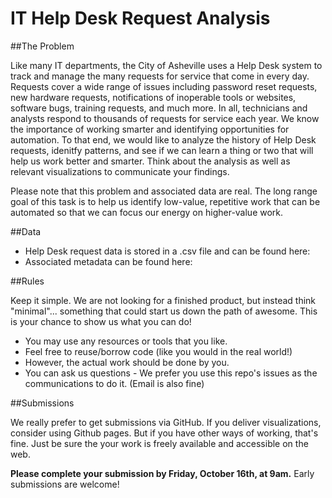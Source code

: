 IT Help Desk Request Analysis
=====

##The Problem

Like many IT departments, the City of Asheville uses a Help Desk system to track and manage the many requests for service that come in every day. Requests cover a wide range of issues including password reset requests, new hardware requests, notifications of inoperable tools or websites, software bugs, training requests, and much more. In all, technicians and analysts respond to thousands of requests for service each year. We know the importance of working smarter and identifying opportunities for automation. To that end, we would like to analyze the history of Help Desk requests, idenitfy patterns, and see if we can learn a thing or two that will help us work better and smarter. Think about the analysis as well as relevant visualizations to communicate your findings.

Please note that this problem and associated data are real. The long range goal of this task is to help us identify low-value, repetitive work that can be automated so that we can focus our energy on higher-value work. 

##Data 

* Help Desk request data is stored in a .csv file and can be found here:  
* Associated metadata can be found here:

##Rules

Keep it simple. We are not looking for a finished product, but instead think "minimal"... something that could start us down the path of awesome.  This is your chance to show us what you can do!

* You may use any resources or tools that you like.
* Feel free to reuse/borrow code (like you would in the real world!)
* However, the actual work should be done by you.
* You can ask us questions - We prefer you use this repo's issues as the communications to do it. (Email is also fine)

##Submissions

We really prefer to get submissions via GitHub. If you deliver visualizations, consider using Github pages. But if you have other ways of working, that's fine. Just be sure the your work is freely available and accessible on the web.

**Please complete your submission by Friday, October 16th, at 9am.** Early submissions are welcome!

